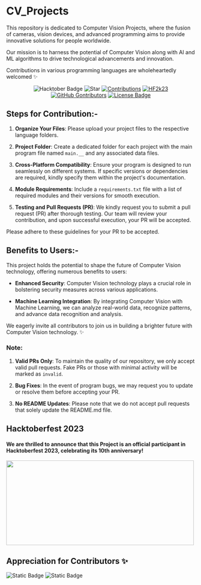 # CV_Projects
This repository is dedicated to Computer Vision Projects, where the fusion of cameras, vision devices, and advanced programming aims to provide innovative solutions for people worldwide.

Our mission is to harness the potential of Computer Vision along with AI and ML algorithms to drive technological advancements and innovation.

Contributions in various programming languages are wholeheartedly welcomed ✨


<div align="center">

<img src="https://img.shields.io/badge/Hacktoberfest-2023-blue" alt="Hacktober Badge"/>
 <img src="https://img.shields.io/static/v1?label=%F0%9F%8C%9F&message=If you like it&color=800080" alt="Star"/>
 <a href="https://github.com/InvisiblePro/" ><img src="https://img.shields.io/badge/Contributions-welcome-violet.svg?logo=github" alt="Contributions" /></a>
 <a href="https://github.com/InvisiblePro/" ><img src="https://img.shields.io/badge/Hacktoberfest--Accepted-blue" alt="HF2k23" /></a>
 
 
 <a href="https://github.com/InvisiblePro/CV_Projects/graphs/contributors">
 <img alt="GitHub Gontributors" src="https://img.shields.io/github/contributors/InvisiblePro/CV_Projects?color=00008b"></a>
 <a href="https://github.com/InvisiblePro/CV_Projects/blob/master/LICENSE"><img src="https://img.shields.io/github/license/InvisiblePro/CV_Projects?color=00bfff" alt="License Badge"/></a>

</div>


## Steps for Contribution:-

1. **Organize Your Files**: Please upload your project files to the respective language folders.

2. **Project Folder**: Create a dedicated folder for each project with the main program file named `main.__` and any associated data files.

3. **Cross-Platform Compatibility**: Ensure your program is designed to run seamlessly on different systems. If specific versions or dependencies are required, kindly specify them within the project's documentation.

4. **Module Requirements**: Include a `requirements.txt` file with a list of required modules and their versions for smooth execution.

5. **Testing and Pull Requests (PR)**: We kindly request you to submit a pull request (PR) after thorough testing. Our team will review your contribution, and upon successful execution, your PR will be accepted.

Please adhere to these guidelines for your PR to be accepted.

## Benefits to Users:-
This project holds the potential to shape the future of Computer Vision technology, offering numerous benefits to users:

- **Enhanced Security**: Computer Vision technology plays a crucial role in bolstering security measures across various applications.

- **Machine Learning Integration**: By integrating Computer Vision with Machine Learning, we can analyze real-world data, recognize patterns, and advance data recognition and analysis.

We eagerly invite all contributors to join us in building a brighter future with Computer Vision technology. ✨

### Note:
1. **Valid PRs Only**: To maintain the quality of our repository, we only accept valid pull requests. Fake PRs or those with minimal activity will be marked as `invalid`.

2. **Bug Fixes**: In the event of program bugs, we may request you to update or resolve them before accepting your PR.

3. **No README Updates**: Please note that we do not accept pull requests that solely update the README.md file.

## Hacktoberfest 2023
#### We are thrilled to announce that this Project is an official participant in Hacktoberfest 2023, celebrating its 10th anniversary!
<img src="https://hacktoberfest.com/_next/static/media/opengraph.e5fafe07.png" width=500 height="225"/>

## Appreciation for Contributors ✨

![Static Badge](https://img.shields.io/badge/Owner-InvisiblePro-purple?logo=github)
![Static Badge](https://img.shields.io/badge/Hacktoberfest--Accepted-cyan)
